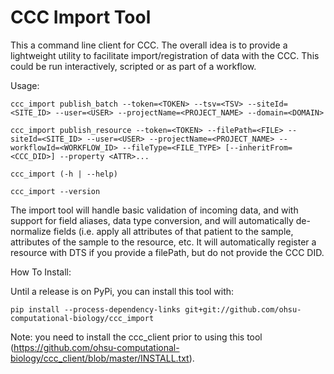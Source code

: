 # CCC Import Tool

This a command line client for CCC.  The overall idea is to provide a lightweight
utility to facilitate import/registration of data with the CCC.  This could be run interactively,
scripted or as part of a workflow.

Usage:

    ccc_import publish_batch --token=<TOKEN> --tsv=<TSV> --siteId=<SITE_ID> --user=<USER> --projectName=<PROJECT_NAME> --domain=<DOMAIN>
    
    ccc_import publish_resource --token=<TOKEN> --filePath=<FILE> --siteId=<SITE_ID> --user=<USER> --projectName=<PROJECT_NAME> --workflowId=<WORKFLOW_ID> --fileType=<FILE_TYPE> [--inheritFrom=<CCC_DID>] --property <ATTR>...
    
    ccc_import (-h | --help)
    
    ccc_import --version

The import tool will handle basic validation of incoming data, and with support for field aliases, data type conversion, and will
automatically de-normalize fields (i.e. apply all attributes of that patient to the sample, attributes of the sample to the resource, etc.  It will automatically register a resource with DTS if you provide a filePath, but do not provide the CCC DID.

How To Install:

Until a release is on PyPi, you can install this tool with:

    pip install --process-dependency-links git+git://github.com/ohsu-computational-biology/ccc_import

Note: you need to install the ccc_client prior to using this tool (https://github.com/ohsu-computational-biology/ccc_client/blob/master/INSTALL.txt).
